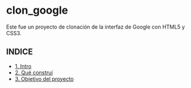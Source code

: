 # clon_google
Este fue un proyecto de clonación de la interfaz de Google con HTML5 y CSS3.

## INDICE

* [1. Intro](#)
* [2. Qué construí](#)
* [3. Objetivo del proyecto](#)
